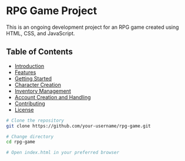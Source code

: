# RPG Game Project

This is an ongoing development project for an RPG game created using HTML, CSS, and JavaScript.

## Table of Contents
- [Introduction](#introduction)
- [Features](#features)
- [Getting Started](#getting-started)
- [Character Creation](#character-creation)
- [Inventory Management](#inventory-management)
- [Account Creation and Handling](#account-creation-and-handling)
- [Contributing](#contributing)
- [License](#license)



```bash
# Clone the repository
git clone https://github.com/your-username/rpg-game.git

# Change directory
cd rpg-game

# Open index.html in your preferred browser
